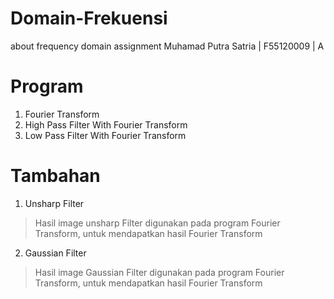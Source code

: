 # Domain-Frekuensi
about frequency domain assignment
Muhamad Putra Satria | F55120009 | A
# Program
1. Fourier Transform
2. High Pass Filter With Fourier Transform
3. Low Pass Filter With Fourier Transform
# Tambahan
1. Unsharp Filter
> Hasil image unsharp Filter digunakan pada program Fourier Transform, untuk mendapatkan hasil Fourier Transform
2. Gaussian Filter
> Hasil image Gaussian Filter digunakan pada program Fourier Transform, untuk mendapatkan hasil Fourier Transform
